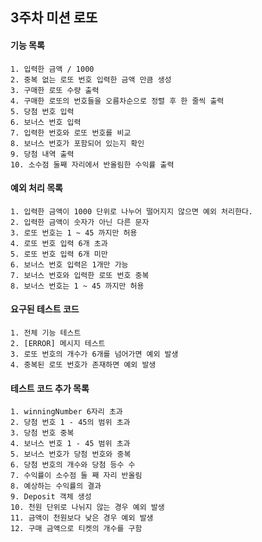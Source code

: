 ## 3주차 미션 로또

#### 기능 목록
    1. 입력한 금액 / 1000
    2. 중복 없는 로또 번호 입력한 금액 만큼 생성
    3. 구매한 로또 수량 출력
    4. 구매한 로또의 번호들을 오름차순으로 정렬 후 한 줄씩 출력
    5. 당첨 번호 입력
    6. 보너스 번호 입력
    7. 입력한 번호와 로또 번호를 비교
    8. 보너스 번호가 포함되어 있는지 확인
    9. 당첨 내역 출력
    10. 소수점 둘째 자리에서 반올림한 수익률 출력

#### 예외 처리 목록
    1. 입력한 금액이 1000 단위로 나누어 떨어지지 않으면 예외 처리한다.
    2. 입력한 금액이 숫자가 아닌 다른 문자
    3. 로또 번호는 1 ~ 45 까지만 허용
    4. 로또 번호 입력 6개 초과
    5. 로또 번호 입력 6개 미만
    6. 보너스 번호 입력은 1개만 가능
    7. 보너스 번호와 입력한 로또 번호 중복
    8. 보너스 번호는 1 ~ 45 까지만 허용

#### 요구된 테스트 코드
    1. 전체 기능 테스트
    2. [ERROR] 메시지 테스트
    3. 로또 번호의 개수가 6개를 넘어가면 예외 발생
    4. 중복된 로또 번호가 존재하면 예외 발생

#### 테스트 코드 추가 목록
    1. winningNumber 6자리 초과
    2. 당첨 번호 1 - 45의 범위 초과
    3. 당첨 번호 중복
    4. 보너스 번호 1 - 45 범위 초과
    5. 보너스 번호가 당첨 번호와 중복
    6. 당첨 번호의 개수와 당첨 등수 수
    7. 수익률이 소수점 둘 째 자리 반올림
    8. 예상하는 수익률의 결과
    9. Deposit 객체 생성
    10. 천원 단위로 나뉘지 않는 경우 예외 발생
    11. 금액이 천원보다 낮은 경우 예외 발생
    12. 구매 금액으로 티켓의 개수를 구함
    

